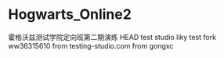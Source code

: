 # Hogwarts_Online2

霍格沃兹测试学院定向班第二期演练
HEAD
test studio
liky test fork
ww36315610
from testing-studio.com
from gongxc
